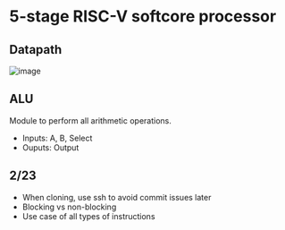 # 5-stage RISC-V softcore processor
## Datapath
![image](https://github.com/user-attachments/assets/b5a85df9-06a7-44b7-8997-de6fa9eff5ad)
## ALU
Module to perform all arithmetic operations. 
- Inputs: A, B, Select
- Ouputs: Output

## 2/23
- When cloning, use ssh to avoid commit issues later
- Blocking vs non-blocking
- Use case of all types of instructions
